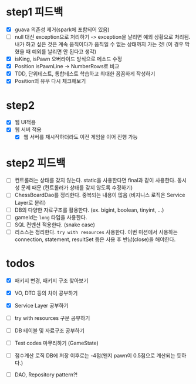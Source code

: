 # step1 피드백
- [x] guava 의존성 제거(spark에 포함되어 있음)
- [ ] null 대신 exception으로 처리하기
  -> exception을 날리면 예외 상황으로 처리됨. 내가 하고 싶은 것은 계속 움직이다가 움직일 수 없는 상태까지 가는 것! 
  (이 경우 막혔을 때 예외를 날리면 안 된다고 생각)
- [x] isKing, isPawn 오버라이드 방식으로 메소드 수정
- [x] Position isPawnLine -> NumberRows로 비교
- [x] TDD, 단위테스트, 통합테스트 학습하고 최대한 꼼꼼하게 작성하기
- [x] Position의 유무 다시 체크해보기
  
# step2

- [x] 웹 UI적용
- [x] 웹 서버 적용
    - [x] 웹 서버를 재시작하더라도 이전 게임을 이어 진행 가능
  
# step2 피드백
- [ ] 컨트롤러는 상태를 갖지 않는다. static을 사용한다면 final과 같이 사용한다. 동시성 문제 때문 (컨트롤러가 상태를 갖지 않도록 수정하기)
- [ ] ChessBoardDao를 정리한다. 중복되는 내용이 많음 (비지니스 로직은 Service Layer로 분리)
- [ ] DB의 다양한 자료구조를 활용한다. (ex. bigint, boolean, tinyint, ...)
- [ ] gameId는 `long` 타입을 사용한다.
- [ ] SQL 컨벤션 적용한다. (snake case) 
- [ ] 리소스는 정리한다. `try with resources` 사용한다. 이번 미션에서 사용하는 connection, statement, resultSet 등은 사용 후 반납(close)을 해야한다.

# todos
- [x] 패키지 변경, 패키지 구조 찾아보기 
- [x] VO, DTO 등의 차이 공부하기
- [x] Service Layer 공부하기
- [ ] try with resources 구문 공부하기 
- [ ] DB 테이블 및 자료구조 공부하기 
- [ ] Test codes 마무리하기 (GameState)
- [ ] 점수계산 로직 DB에 저장 이후로는 -4점(왠지 pawn이 0.5점으로 계산되는 듯하다.)
- [ ] DAO, Repository pattern?!


